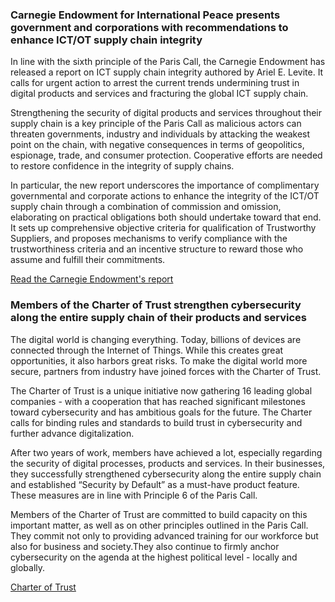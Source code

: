 ### Carnegie Endowment for International Peace presents government and corporations with recommendations to enhance ICT/OT supply chain integrity

In line with the sixth principle of the Paris Call, the Carnegie Endowment has released a report on ICT supply chain integrity authored by Ariel E. Levite. It calls for urgent action to arrest the current trends undermining trust in digital products and services and fracturing the global ICT supply chain.

Strengthening the security of digital products and services throughout their supply chain is a key principle of the Paris Call as malicious actors can threaten governments, industry and individuals by attacking the weakest point on the chain, with negative consequences in terms of geopolitics, espionage, trade, and consumer protection. Cooperative efforts are needed to restore confidence in the integrity of supply chains.

In particular, the new report underscores the importance of complimentary governmental and corporate actions to enhance the integrity of the ICT/OT supply chain through a combination of commission and omission, elaborating on practical obligations both should undertake toward that end. It sets up comprehensive objective criteria for qualification of Trustworthy Suppliers, and proposes mechanisms to verify compliance with the trustworthiness criteria and an incentive structure to reward those who assume and fulfill their commitments. 

[Read the Carnegie Endowment's report](https://carnegieendowment.org/files/Levite_SupplyChain_final.pdf)

### Members of the Charter of Trust strengthen cybersecurity along the entire supply chain of their products and services

The digital world is changing everything. Today, billions of devices are connected through the Internet of Things. While this creates great opportunities, it also harbors great risks. To make the digital world more secure, partners from industry have joined forces with the Charter of Trust.

The Charter of Trust is a unique initiative now gathering 16 leading global companies - with a cooperation that has reached significant milestones toward cybersecurity and has ambitious goals for the future. The Charter calls for binding rules and standards to build trust in cybersecurity and further advance digitalization.

After two years of work, members have achieved a lot, especially regarding the security of digital processes, products and services. In their businesses, they successfully strengthened cybersecurity along the entire supply chain and established “Security by Default” as a must-have product feature. These measures are in line with Principle 6 of the Paris Call.

Members of the Charter of Trust are committed to build capacity on this important matter, as well as on other principles outlined in the Paris Call. They commit not only to providing advanced training for our workforce but also for business and society.They also continue to firmly anchor cybersecurity on the agenda at the highest political level - locally and globally.

[Charter of Trust](www.charteroftrust.com)

